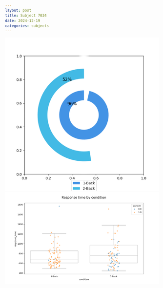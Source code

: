 ```yaml
---
layout: post
title: Subject 7034
date: 2024-12-19
categories: subjects
---
```


![](data/7034/run-2/7034_accuracy_by_condition.png)
![](data/7034/run-2/7034_response_time_by_condition.png)

